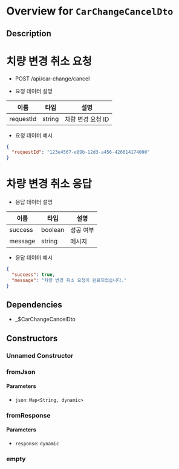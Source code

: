 # Overview for `CarChangeCancelDto`

## Description

# 치량 변경 취소 요청

 - POST /api/car-change/cancel

 - 요청 데이터 설명

 |이름|타입|설명|
 |-|-|-|
 |requestId|string|차량 변경 요청 ID|

 - 요청 데이터 예시

 ```json
 {
   "requestId": "123e4567-e89b-12d3-a456-426614174000"
 }
 ```

 # 차량 변경 취소 응답

 - 응답 데이터 설명

 |이름|타입|설명|
 |-|-|-|
 |success|boolean|성공 여부|
 |message|string|메시지|

 - 응답 데이터 예시

 ```json
 {
   "success": true,
   "message": "차량 변경 취소 요청이 완료되었습니다."
 }
 ```

## Dependencies

- _$CarChangeCancelDto

## Constructors

### Unnamed Constructor


### fromJson


#### Parameters

- `json`: `Map<String, dynamic>`
### fromResponse


#### Parameters

- `response`: `dynamic`
### empty


